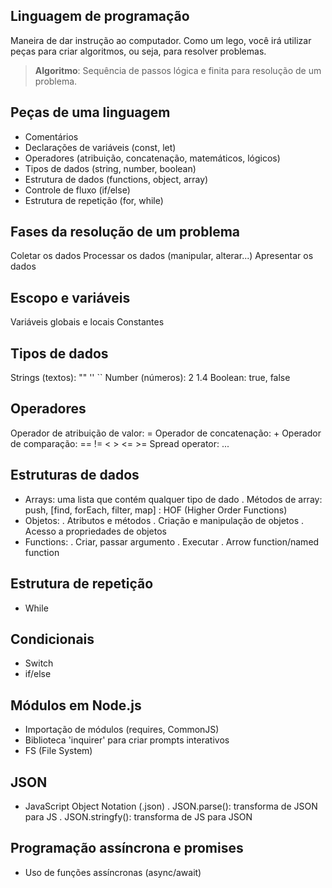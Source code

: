 ## Linguagem de programação

Maneira de dar instrução ao computador.
Como um lego, você irá utilizar peças para criar algoritmos, ou seja, para resolver problemas.

  > **Algoritmo**: Sequência de passos lógica e finita para resolução de um problema.

## Peças de uma linguagem

  - Comentários
  - Declarações de variáveis (const, let)
  - Operadores (atribuição, concatenação, matemáticos, lógicos)
  - Tipos de dados (string, number, boolean)
  - Estrutura de dados (functions, object, array)
  - Controle de fluxo (if/else)
  - Estrutura de repetição (for, while)

## Fases da resolução de um problema

Coletar os dados
Processar os dados (manipular, alterar...)
Apresentar os dados

## Escopo e variáveis

Variáveis globais e locais
Constantes

## Tipos de dados

Strings (textos): "" '' ``
Number (números): 2 1.4
Boolean: true, false

## Operadores
Operador de atribuição de valor: =
Operador de concatenação: +
Operador de comparação: == != < > <= >=
Spread operator: ...

## Estruturas de dados

  - Arrays: uma lista que contém qualquer tipo de dado
    . Métodos de array: push, [find, forEach, filter, map] : HOF (Higher Order Functions)
  - Objetos:
    . Atributos e métodos
    . Criação e manipulação de objetos
    . Acesso a propriedades de objetos
  - Functions:
    . Criar, passar argumento
    . Executar
    . Arrow function/named function

## Estrutura de repetição
  - While

## Condicionais
  - Switch
  - if/else

## Módulos em Node.js
  - Importação de módulos (requires, CommonJS)
  - Biblioteca 'inquirer' para criar prompts interativos
  - FS (File System)

## JSON
  - JavaScript Object Notation (.json)
    . JSON.parse(): transforma de JSON para JS
    . JSON.stringfy(): transforma de JS para JSON

## Programação assíncrona e promises
  - Uso de funções assíncronas (async/await)
